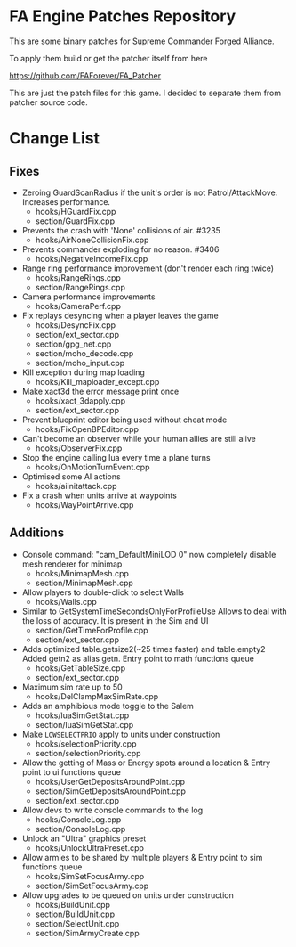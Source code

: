 # FA Engine Patches Repository

This are some binary patches for Supreme Commander Forged Alliance.

To apply them build or get the patcher itself from here

https://github.com/FAForever/FA_Patcher

This are just the patch files for this game. I decided to separate them from patcher source code.

# Change List
## Fixes
- Zeroing GuardScanRadius if the unit's order is not Patrol/AttackMove. Increases performance.
    - hooks/HGuardFix.cpp
    - section/GuardFix.cpp
- Prevents the crash with 'None' collisions of air. #3235
    - hooks/AirNoneCollisionFix.cpp
- Prevents commander exploding for no reason. #3406
    - hooks/NegativeIncomeFix.cpp
- Range ring performance improvement (don't render each ring twice)
    - hooks/RangeRings.cpp
    - section/RangeRings.cpp
- Camera performance improvements
    - hooks/CameraPerf.cpp
- Fix replays desyncing when a player leaves the game
    - hooks/DesyncFix.cpp
    - section/ext_sector.cpp
    - section/gpg_net.cpp
    - section/moho_decode.cpp
    - section/moho_input.cpp
- Kill exception during map loading
    - hooks/Kill_maploader_except.cpp
- Make xact3d the error message print once
    - hooks/xact_3dapply.cpp
    - section/ext_sector.cpp
- Prevent blueprint editor being used without cheat mode
    - hooks/FixOpenBPEditor.cpp
- Can't become an observer while your human allies are still alive
    - hooks/ObserverFix.cpp
- Stop the engine calling lua every time a plane turns
    - hooks/OnMotionTurnEvent.cpp
- Optimised some AI actions
    - hooks/aiinitattack.cpp
- Fix a crash when units arrive at waypoints
    - hooks/WayPointArrive.cpp

## Additions
- Console command: "cam_DefaultMiniLOD 0" now completely disable mesh renderer for minimap
    - hooks/MinimapMesh.cpp
    - section/MinimapMesh.cpp
- Allow players to double-click to select Walls
    - hooks/Walls.cpp
- Similar to GetSystemTimeSecondsOnlyForProfileUse
  Allows to deal with the loss of accuracy. It is present in the Sim and UI
    - section/GetTimeForProfile.cpp
    - section/ext_sector.cpp
- Adds optimized table.getsize2(~25 times faster) and table.empty2
  Added getn2 as alias getn. Entry point to math functions queue
    - hooks/GetTableSize.cpp
    - section/ext_sector.cpp
- Maximum sim rate up to 50
    - hooks/DelClampMaxSimRate.cpp
- Adds an amphibious mode toggle to the Salem
    - hooks/luaSimGetStat.cpp
    - section/luaSimGetStat.cpp
- Make `LOWSELECTPRIO` apply to units under construction
    - hooks/selectionPriority.cpp
    - section/selectionPriority.cpp
- Allow the getting of Mass or Energy spots around a location & Entry point to ui functions queue
    - hooks/UserGetDepositsAroundPoint.cpp
    - section/SimGetDepositsAroundPoint.cpp
    - section/ext_sector.cpp
- Allow devs to write console commands to the log
    - hooks/ConsoleLog.cpp
    - section/ConsoleLog.cpp
- Unlock an "Ultra" graphics preset
    - hooks/UnlockUltraPreset.cpp
- Allow armies to be shared by multiple players & Entry point to sim functions queue
    - hooks/SimSetFocusArmy.cpp
    - section/SimSetFocusArmy.cpp
- Allow upgrades to be queued on units under construction
    - hooks/BuildUnit.cpp
    - section/BuildUnit.cpp
    - section/SelectUnit.cpp
    - section/SimArmyCreate.cpp